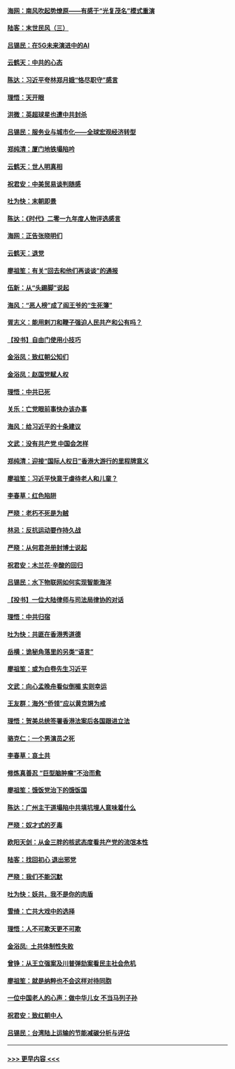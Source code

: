 #### [海网：南风吹起势燎原——有感于“光复茂名”模式重演](../pages/nsc993/n11732308.md?t=12200644) 
#### [陆客：末世民风（三）](../pages/nsc993/n11732211.md?t=12200644) 
#### [吕锡民：在5G未来演进中的AI](../pages/nsc993/n11730010.md?t=12200644) 
#### [云鹤天：中共的心态](../pages/nsc993/n11729906.md?t=12200644) 
#### [陈达：习近平夸林郑月娥“恪尽职守”感言](../pages/nsc993/n11729881.md?t=12200644) 
#### [理悟：天开眼](../pages/nsc993/n11729699.md?t=12200644) 
#### [洪微：英超球星也遭中共封杀](../pages/nsc993/n11727243.md?t=12200644) 
#### [吕锡民：服务业与城市化——全球宏观经济转型](../pages/nsc993/n11725845.md?t=12200644) 
#### [郑纯清：厦门地铁塌陷吟](../pages/nsc993/n11725813.md?t=12200644) 
#### [云鹤天：世人明真相](../pages/nsc993/n11725621.md?t=12200644) 
#### [祝君安：中美贸易谈判随感](../pages/nsc993/n11725609.md?t=12200644) 
#### [吐为快：末朝即景](../pages/nsc993/n11723365.md?t=12200644) 
#### [陈达：《时代》二零一九年度人物评选感言](../pages/nsc993/n11723337.md?t=12200644) 
#### [海网：正告张晓明们](../pages/nsc993/n11723228.md?t=12200644) 
#### [云鹤天：退党](../pages/nsc993/n11723056.md?t=12200644) 
#### [廖祖笙：有关“回去和他们再谈谈”的通报](../pages/nsc993/n11722442.md?t=12200644) 
#### [伍新：从“头踢脚”说起](../pages/nsc993/n11722429.md?t=12200644) 
#### [海风：“恶人榜”成了阎王爷的“生死簿”](../pages/nsc993/n11722272.md?t=12200644) 
#### [胥志义：能用剌刀和鞭子强迫人民共产和公有吗？](../pages/nsc993/n11720569.md?t=12200644) 
#### [【投书】自由门使用小技巧](../pages/nsc993/n11720180.md?t=12200644) 
#### [金浴凤：致红朝公知们](../pages/nsc993/n11720563.md?t=12200644) 
#### [金浴凤：赵国党赋人权](../pages/nsc993/n11720533.md?t=12200644) 
#### [理悟：中共已死](../pages/nsc993/n11720233.md?t=12200644) 
#### [关乐：亡党眼前事快办该办事](../pages/nsc993/n11719160.md?t=12200644) 
#### [海风：给习近平的十条建议](../pages/nsc993/n11717616.md?t=12200644) 
#### [文武：没有共产党 中国会怎样](../pages/nsc993/n11717584.md?t=12200644) 
#### [郑纯清：迎接“国际人权日”香港大游行的里程牌意义](../pages/nsc993/n11717417.md?t=12200644) 
#### [廖祖笙：习近平快意于虐待老人和儿童？](../pages/nsc993/n11715313.md?t=12200644) 
#### [李春草：红色陷阱](../pages/nsc993/n11715029.md?t=12200644) 
#### [严晓：老朽不死是为贼](../pages/nsc993/n11712910.md?t=12200644) 
#### [林忌：反抗运动要作持久战](../pages/nsc993/n11712623.md?t=12200644) 
#### [严晓：从何君尧册封博士说起](../pages/nsc993/n11712465.md?t=12200644) 
#### [祝君安：木兰花·辛酸的回归](../pages/nsc993/n11712381.md?t=12200644) 
#### [吕锡民：水下物联网如何实现智能海洋](../pages/nsc993/n11711158.md?t=12200644) 
#### [【投书】一位大陆律师与司法局律协的对话](../pages/nsc993/n11709675.md?t=12200644) 
#### [理悟：中共归宿](../pages/nsc993/n11710059.md?t=12200644) 
#### [吐为快：共匪在香港秀道德](../pages/nsc993/n11709979.md?t=12200644) 
#### [岳横：诡秘角落里的另类“语言”](../pages/nsc993/n11709792.md?t=12200644) 
#### [廖祖笙：或为白卷先生习近平](../pages/nsc993/n11708330.md?t=12200644) 
#### [文武：向心孟晚舟看似倒楣 实则幸运](../pages/nsc993/n11708236.md?t=12200644) 
#### [王友群：海外“侨领”应以黄克锵为戒](../pages/nsc993/n11706176.md?t=12200644) 
#### [理悟：贺美总统签署香港法案后各国跟进立法](../pages/nsc993/n11706853.md?t=12200644) 
#### [骆克仁：一个男演员之死](../pages/nsc993/n11706677.md?t=12200644) 
#### [李春草：哀土共](../pages/nsc993/n11706255.md?t=12200644) 
#### [修炼真善忍 “巨型脑肿瘤”不治而愈](../pages/nsc993/n11705340.md?t=12200644) 
#### [廖祖笙：饿饭党治下的饿饭国](../pages/nsc993/n11705085.md?t=12200644) 
#### [陈达：广州主干道塌陷中共填坑埋人意味着什么](../pages/nsc993/n11705046.md?t=12200644) 
#### [严晓：奴才式的歹毒](../pages/nsc993/n11704826.md?t=12200644) 
#### [欧阳天剑：从金三胖的核武态度看共产党的流氓本性](../pages/nsc993/n11702238.md?t=12200644) 
#### [陆客：找回初心 退出邪党](../pages/nsc993/n11702213.md?t=12200644) 
#### [严晓：我们不能沉默](../pages/nsc993/n11702110.md?t=12200644) 
#### [吐为快：妖共，我不是你的肉盾](../pages/nsc993/n11701366.md?t=12200644) 
#### [雪绮：亡共大戏中的选择](../pages/nsc993/n11699922.md?t=12200644) 
#### [理悟：人不可欺天更不可欺](../pages/nsc993/n11699657.md?t=12200644) 
#### [金浴凤:  土共体制性失败](../pages/nsc993/n11699361.md?t=12200644) 
#### [曾铮：从王立强案及川普弹劾案看民主社会危机](../pages/nsc993/n11699318.md?t=12200644) 
#### [廖祖笙：就是纳粹也不会这样对待同胞](../pages/nsc993/n11697658.md?t=12200644) 
#### [一位中国老人的心声：做中华儿女 不当马列子孙](../pages/nsc993/n11697525.md?t=12200644) 
#### [祝君安：致红朝中人](../pages/nsc993/n11697518.md?t=12200644) 
#### [吕锡民：台湾陆上运输的节能减碳分析与评估](../pages/nsc993/n11694983.md?t=12200644) 

----
#### [ >>> 更早内容 <<< ](../indexes/nsc993-earlier.md)
